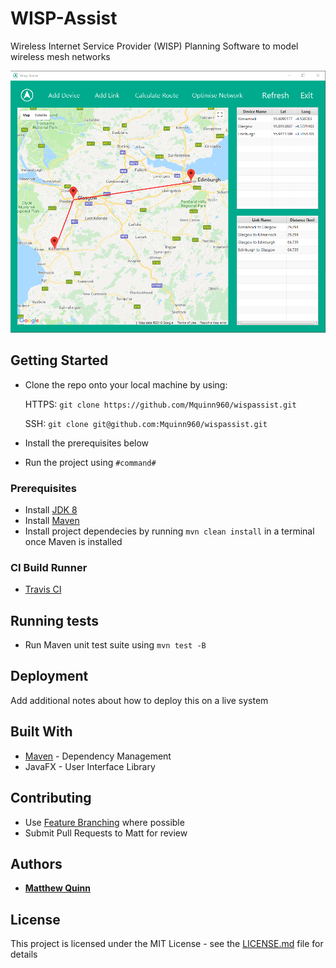 # WISP-Assist

Wireless Internet Service Provider (WISP) Planning Software to model wireless mesh networks

![Alt text](/Preview.png?raw=true "Preview")

## Getting Started

* Clone the repo onto your local machine by using:

    HTTPS: ```git clone https://github.com/Mquinn960/wispassist.git```
    
    SSH: ```git clone git@github.com:Mquinn960/wispassist.git```
   
* Install the prerequisites below
* Run the project using ```#command#```

### Prerequisites

* Install [JDK 8](http://www.oracle.com/technetwork/java/javase/downloads/jdk8-downloads-2133151.html)
* Install [Maven](http://maven.apache.org/download.cgi)
* Install project dependecies by running ```mvn clean install``` in a terminal once Maven is installed

### CI Build Runner

* [Travis CI](https://travis-ci.com/Mquinn960/wispassist)

## Running tests

* Run Maven unit test suite using ```mvn test -B```

## Deployment

Add additional notes about how to deploy this on a live system

## Built With

* [Maven](https://maven.apache.org/) - Dependency Management
* JavaFX - User Interface Library

## Contributing

* Use [Feature Branching](https://www.atlassian.com/git/tutorials/comparing-workflows/feature-branch-workflow) where possible
* Submit Pull Requests to Matt for review

## Authors

* **[Matthew Quinn](http://mquinn.co.uk)**

## License

This project is licensed under the MIT License - see the [LICENSE.md](LICENSE.md) file for details
